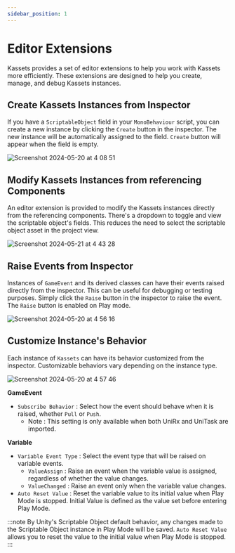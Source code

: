 ```yaml
---
sidebar_position: 1
---
```


# Editor Extensions

Kassets provides a set of editor extensions to help you work with Kassets more efficiently.
These extensions are designed to help you create, manage, and debug Kassets instances.

## Create Kassets Instances from Inspector

If you have a `ScriptableObject` field in your `MonoBehaviour` script,
you can create a new instance by clicking the `Create` button in the inspector.
The new instance will be automatically assigned to the field.
 `Create` button will appear when the field is empty.

![Screenshot 2024-05-20 at 4 08 51](https://github.com/kadinche/Kassets/assets/1290720/99812122-b7c7-42ff-a2e2-8985ff90b77e)

## Modify Kassets Instances from referencing Components

An editor extension is provided to modify the Kassets instances directly from the referencing components.
There's a dropdown to toggle and view the scriptable object's fields.
This reduces the need to select the scriptable object asset in the project view.

![Screenshot 2024-05-21 at 4 43 28](https://github.com/kadinche/Kassets/assets/1290720/7cb7669a-958a-4b91-82af-9e17c833fb34)

## Raise Events from Inspector

Instances of `GameEvent` and its derived classes can have their events raised directly from the inspector.
This can be useful for debugging or testing purposes.
Simply click the `Raise` button in the inspector to raise the event.
The `Raise` button is enabled on Play mode.

![Screenshot 2024-05-20 at 4 56 16](https://github.com/kadinche/Kassets/assets/1290720/457d92df-5057-4e90-a9db-9adfef04c740)

## Customize Instance's Behavior

Each instance of `Kassets` can have its behavior customized from the inspector.
Customizable behaviors vary depending on the instance type.

![Screenshot 2024-05-20 at 4 57 46](https://github.com/kadinche/Kassets/assets/1290720/f7a3d5c4-123e-4c04-ab53-c51baf168241)

__GameEvent__

- `Subscribe Behavior` : Select how the event should behave when it is raised, whether `Pull` or `Push`.
  - Note : This setting is only available when both UniRx and UniTask are imported.

__Variable__

- `Variable Event Type` : Select the event type that will be raised on variable events.
  - `ValueAssign` : Raise an event when the variable value is assigned, regardless of whether the value changes.
  - `ValueChanged` : Raise an event only when the variable value changes.
- `Auto Reset Value` : Reset the variable value to its initial value when Play Mode is stopped.
  Initial Value is defined as the value set before entering Play Mode.

:::note
By Unity's Scriptable Object default behavior, any changes made to the Scriptable Object instance in Play Mode will be saved.
`Auto Reset Value` allows you to reset the value to the initial value when Play Mode is stopped.
:::


